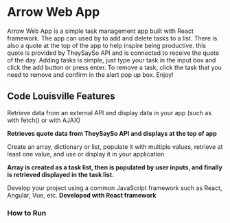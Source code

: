# Arrow Web App

Arrow Web App is a simple task management app built with React framework. The app can used by to add and delete tasks to a list. There is also a quote at the top of the app to help inspire being productive. this quote is provided by TheySaySo API and is connected to receive the quote of the day. Adding tasks is simple, just type your task in the input box and click the add button or press enter. To remove a task, click the task that you need to remove and confirm in the alert pop up box. Enjoy!

## Code Louisville Features

Retrieve data from an external API and display data in your app (such as with fetch() or with AJAX)

**Retrieves quote data from TheySaySo API and displays at the top of app**

Create an array, dictionary or list, populate it with multiple values, retrieve at least one value, and use or display it in your application

**Array is created as a task list, then is populated by user inputs, and finally is retrieved displayed in the task list.**

Develop your project using a common JavaScript framework such as React, Angular, Vue, etc. **Developed with React framework**

### How to Run

